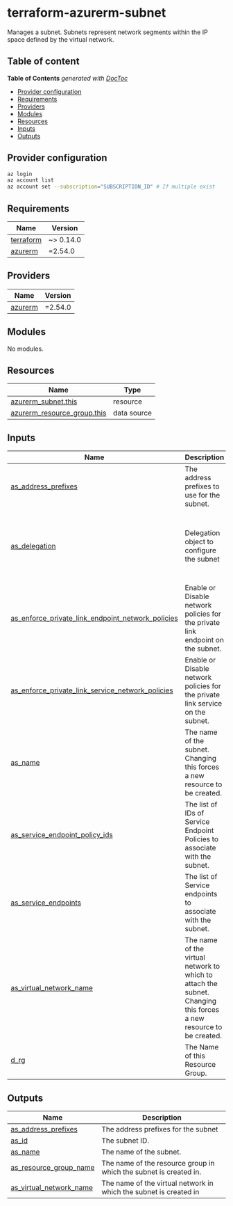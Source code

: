 # terraform-azurerm-subnet

Manages a subnet. Subnets represent network segments within the IP space defined by the virtual network.

## Table of content
<!-- START doctoc generated TOC please keep comment here to allow auto update -->
<!-- DON'T EDIT THIS SECTION, INSTEAD RE-RUN doctoc TO UPDATE -->
**Table of Contents**  *generated with [DocToc](https://github.com/thlorenz/doctoc)*

- [Provider configuration](#provider-configuration)
- [Requirements](#requirements)
- [Providers](#providers)
- [Modules](#modules)
- [Resources](#resources)
- [Inputs](#inputs)
- [Outputs](#outputs)

<!-- END doctoc generated TOC please keep comment here to allow auto update -->

## Provider configuration
```sh
az login
az account list
az account set --subscription="SUBSCRIPTION_ID" # If multiple exist
```

<!-- BEGINNING OF PRE-COMMIT-TERRAFORM DOCS HOOK -->
## Requirements

| Name | Version |
|------|---------|
| <a name="requirement_terraform"></a> [terraform](#requirement\_terraform) | ~> 0.14.0 |
| <a name="requirement_azurerm"></a> [azurerm](#requirement\_azurerm) | =2.54.0 |

## Providers

| Name | Version |
|------|---------|
| <a name="provider_azurerm"></a> [azurerm](#provider\_azurerm) | =2.54.0 |

## Modules

No modules.

## Resources

| Name | Type |
|------|------|
| [azurerm_subnet.this](https://registry.terraform.io/providers/hashicorp/azurerm/2.54.0/docs/resources/subnet) | resource |
| [azurerm_resource_group.this](https://registry.terraform.io/providers/hashicorp/azurerm/2.54.0/docs/data-sources/resource_group) | data source |

## Inputs

| Name | Description | Type | Default | Required |
|------|-------------|------|---------|:--------:|
| <a name="input_as_address_prefixes"></a> [as\_address\_prefixes](#input\_as\_address\_prefixes) | The address prefixes to use for the subnet. | `list(string)` | n/a | yes |
| <a name="input_as_delegation"></a> [as\_delegation](#input\_as\_delegation) | Delegation object to configure the subnet | <pre>list(object({<br>    name = string<br>    service_delegation = object({<br>      name    = string<br>      actions = list(string)<br>    })<br>  }))</pre> | `null` | no |
| <a name="input_as_enforce_private_link_endpoint_network_policies"></a> [as\_enforce\_private\_link\_endpoint\_network\_policies](#input\_as\_enforce\_private\_link\_endpoint\_network\_policies) | Enable or Disable network policies for the private link endpoint on the subnet. | `bool` | `false` | no |
| <a name="input_as_enforce_private_link_service_network_policies"></a> [as\_enforce\_private\_link\_service\_network\_policies](#input\_as\_enforce\_private\_link\_service\_network\_policies) | Enable or Disable network policies for the private link service on the subnet. | `bool` | `false` | no |
| <a name="input_as_name"></a> [as\_name](#input\_as\_name) | The name of the subnet. Changing this forces a new resource to be created. | `string` | n/a | yes |
| <a name="input_as_service_endpoint_policy_ids"></a> [as\_service\_endpoint\_policy\_ids](#input\_as\_service\_endpoint\_policy\_ids) | The list of IDs of Service Endpoint Policies to associate with the subnet. | `list(string)` | `null` | no |
| <a name="input_as_service_endpoints"></a> [as\_service\_endpoints](#input\_as\_service\_endpoints) | The list of Service endpoints to associate with the subnet. | `list(string)` | `null` | no |
| <a name="input_as_virtual_network_name"></a> [as\_virtual\_network\_name](#input\_as\_virtual\_network\_name) | The name of the virtual network to which to attach the subnet. Changing this forces a new resource to be created. | `string` | n/a | yes |
| <a name="input_d_rg"></a> [d\_rg](#input\_d\_rg) | The Name of this Resource Group. | `string` | n/a | yes |

## Outputs

| Name | Description |
|------|-------------|
| <a name="output_as_address_prefixes"></a> [as\_address\_prefixes](#output\_as\_address\_prefixes) | The address prefixes for the subnet |
| <a name="output_as_id"></a> [as\_id](#output\_as\_id) | The subnet ID. |
| <a name="output_as_name"></a> [as\_name](#output\_as\_name) | The name of the subnet. |
| <a name="output_as_resource_group_name"></a> [as\_resource\_group\_name](#output\_as\_resource\_group\_name) | The name of the resource group in which the subnet is created in. |
| <a name="output_as_virtual_network_name"></a> [as\_virtual\_network\_name](#output\_as\_virtual\_network\_name) | The name of the virtual network in which the subnet is created in |
<!-- END OF PRE-COMMIT-TERRAFORM DOCS HOOK -->
